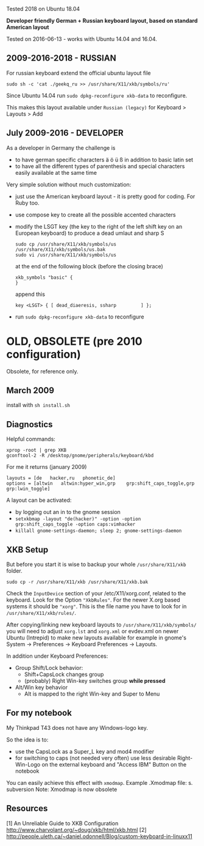 Tested 2018 on Ubuntu 18.04

**Developer friendly German + Russian keyboard layout, based on standard
 American layout**

Tested on 2016-06-13 - works with Ubuntu 14.04 and 16.04.

2009-2016-2018 - RUSSIAN
----------------------------
For russian keyboard extend the official ubuntu layout file

    sudo sh -c 'cat ./geekq_ru >> /usr/share/X11/xkb/symbols/ru'

Since Ubuntu 14.04 run `sudo dpkg-reconfigure xkb-data` to reconfigure.

This makes this layout available under `Russian (legacy)` for
Keyboard > Layouts > Add

July 2009-2016 - DEVELOPER
--------------------------
As a developer in Germany the challenge is
* to have german specific characters ä ö ü ß in addition to basic latin set
* to have all the different types of parenthesis and special characters
  easily available at the same time

Very simple solution without much customization:

* just use the American keyboard layout - it is pretty good for coding. For Ruby too.
* use compose key to create all the possible accented characters
* modify the LSGT key (the key to the right of the left shift key on an
  European keyboard) to produce a dead umlaut and sharp S

      sudo cp /usr/share/X11/xkb/symbols/us /usr/share/X11/xkb/symbols/us.bak
      sudo vi /usr/share/X11/xkb/symbols/us

  at the end of the following block (before the closing brace)

      xkb_symbols "basic" {
      }

  append this

      key <LSGT> { [ dead_diaeresis, ssharp         ] };

* run `sudo dpkg-reconfigure xkb-data` to reconfigure




OLD, OBSOLETE (pre 2010 configuration)
======================================

Obsolete, for reference only.

March 2009
----------
install with `sh install.sh`

Diagnostics
-----------
Helpful commands:

    xprop -root | grep XKB
    gconftool-2 -R /desktop/gnome/peripherals/keyboard/kbd

For me it returns (january 2009)

    layouts = [de	hacker,ru	phonetic_de]
    options = [altwin	altwin:hyper_win,grp	grp:shift_caps_toggle,grp	grp:lwin_toggle]

A layout can be activated:
* by logging out an in to the gnome session
* `setxkbmap -layout "de(hacker)" -option -option grp:shift_caps_toggle -option caps:vimhacker`
* `killall gnome-settings-daemon; sleep 2; gnome-settings-daemon`


XKB Setup
---------

But before you start it is wise to backup your whole `/usr/share/X11/xkb` folder.

    sudo cp -r /usr/share/X11/xkb /usr/share/X11/xkb.bak

Check the `InputDevice` section of your /etc/X11/xorg.conf, related to the
keyboard. Look for the Option `"XkbRules"`. For the newer X.org based systems
it should be `"xorg"`. This is the file name you have to look for in
`/usr/share/X11/xkb/rules/`.

After copying/linking new keyboard layouts to `/usr/share/X11/xkb/symbols/` you will
need to adjust `xorg.lst` and `xorg.xml` or evdev.xml on newer Ubuntu (Intrepid)
to make new layouts available for
example in gnome's System -> Preferences -> Keyboard Preferences -> Layouts.

In addition under Keyboard Preferences:

* Group Shift/Lock behavior:
    + Shift+CapsLock changes group
    + (probably) Right Win-key switches group **while pressed**
* Alt/Win key behavior
    + Alt is mapped to the right Win-key and Super to Menu

For my notebook
---------------
My Thinkpad T43 does not have any Windows-logo key.

So the idea is to:
* use the CapsLock as a Super_L key and mod4 modifier
* for switching to caps (not needed very often) use less desirable Right-Win-Logo on the external keyboard and "Access IBM" Button on the notebook

You can easily achieve this effect with `xmodmap`. Example .Xmodmap file:
  s. subversion
Note: Xmodmap is now obsolete

Resources
---------
[1] An Unreliable Guide to XKB Configuration http://www.charvolant.org/~doug/xkb/html/xkb.html
[2] http://people.uleth.ca/~daniel.odonnell/Blog/custom-keyboard-in-linuxx11

